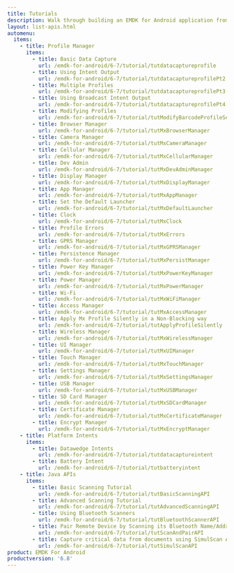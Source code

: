 ```yaml
---
title: Tutorials
description: Walk through building an EMDK for Android application from the ground up with one of the following tutorials. Each tutorial includes step by step instructions and associate code.
layout: list-apis.html
automenu:
  items:
    - title: Profile Manager
      items:
        - title: Basic Data Capture
          url: /emdk-for-android/6-7/tutorial/tutdatacaptureprofile
        - title: Using Intent Output
          url: /emdk-for-android/6-7/tutorial/tutdatacaptureprofilePt2
        - title: Multiple Profiles
          url: /emdk-for-android/6-7/tutorial/tutdatacaptureprofilePt3
        - title: Using Broadcast Intent Output
          url: /emdk-for-android/6-7/tutorial/tutdatacaptureprofilePt4
        - title: Modifying Profiles
          url: /emdk-for-android/6-7/tutorial/tutModifyBarcodeProfileSettings
        - title: Browser Manager
          url: /emdk-for-android/6-7/tutorial/tutMxBrowserManager
        - title: Camera Manager
          url: /emdk-for-android/6-7/tutorial/tutMxCameraManager
        - title: Cellular Manager
          url: /emdk-for-android/6-7/tutorial/tutMxCellularManager
        - title: Dev Admin
          url: /emdk-for-android/6-7/tutorial/tutMxDevAdminManager
        - title: Display Manager
          url: /emdk-for-android/6-7/tutorial/tutMxDisplayManager
        - title: App Manager
          url: /emdk-for-android/6-7/tutorial/tutMxAppManager
        - title: Set the Default Launcher
          url: /emdk-for-android/6-7/tutorial/tutMxDefaultLauncher
        - title: Clock
          url: /emdk-for-android/6-7/tutorial/tutMxClock
        - title: Profile Errors
          url: /emdk-for-android/6-7/tutorial/tutMxErrors
        - title: GPRS Manager
          url: /emdk-for-android/6-7/tutorial/tutMxGPRSManager
        - title: Persistence Manager
          url: /emdk-for-android/6-7/tutorial/tutMxPersistManager
        - title: Power Key Manager
          url: /emdk-for-android/6-7/tutorial/tutMxPowerKeyManager
        - title: Power Manager
          url: /emdk-for-android/6-7/tutorial/tutMxPowerManager
        - title: Wi-Fi
          url: /emdk-for-android/6-7/tutorial/tutMxWiFiManager
        - title: Access Manager
          url: /emdk-for-android/6-7/tutorial/tutMxAccessManager
        - title: Apply Mx Profile Silently in a Non-Blocking way
          url: /emdk-for-android/6-7/tutorial/tutApplyProfileSilently
        - title: Wireless Manager
          url: /emdk-for-android/6-7/tutorial/tutMxWirelessManager
        - title: UI Manager
          url: /emdk-for-android/6-7/tutorial/tutMxUIManager
        - title: Touch Manager
          url: /emdk-for-android/6-7/tutorial/tutMxTouchManager
        - title: Settings Manager
          url: /emdk-for-android/6-7/tutorial/tutMxSettingsManager
        - title: USB Manager
          url: /emdk-for-android/6-7/tutorial/tutMxUSBManager
        - title: SD Card Manager
          url: /emdk-for-android/6-7/tutorial/tutMxSDCardManager
        - title: Certificate Manager
          url: /emdk-for-android/6-7/tutorial/tutMxCertificateManager
        - title: Encrypt Manager
          url: /emdk-for-android/6-7/tutorial/tutMxEncryptManager
    - title: Platform Intents
      items:
        - title: Datawedge Intents
          url: /emdk-for-android/6-7/tutorial/tutdatacaptureintent
        - title: Battery Intent
          url: /emdk-for-android/6-7/tutorial/tutbatteryintent
    - title: Java APIs
      items:
        - title: Basic Scanning Tutorial
          url: /emdk-for-android/6-7/tutorial/tutBasicScanningAPI
        - title: Advanced Scanning Tutorial
          url: /emdk-for-android/6-7/tutorial/tutAdvancedScanningAPI
        - title: Using Bluetooth Scanners
          url: /emdk-for-android/6-7/tutorial/tutBluetoothScannerAPI
        - title: Pair Remote Device by Scanning its Bluetooth Name/Address
          url: /emdk-for-android/6-7/tutorial/tutScanAndPairAPI
        - title: Capture critical data from documents using SimulScan API
          url: /emdk-for-android/6-7/tutorial/tutSimulScanAPI
product: EMDK For Android
productversion: '6.8'
---
```



















